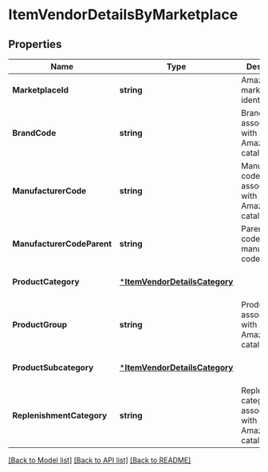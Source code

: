 # ItemVendorDetailsByMarketplace

## Properties
Name | Type | Description | Notes
------------ | ------------- | ------------- | -------------
**MarketplaceId** | **string** | Amazon marketplace identifier. | [default to null]
**BrandCode** | **string** | Brand code associated with an Amazon catalog item. | [optional] [default to null]
**ManufacturerCode** | **string** | Manufacturer code associated with an Amazon catalog item. | [optional] [default to null]
**ManufacturerCodeParent** | **string** | Parent vendor code of the manufacturer code. | [optional] [default to null]
**ProductCategory** | [***ItemVendorDetailsCategory**](ItemVendorDetailsCategory.md) |  | [optional] [default to null]
**ProductGroup** | **string** | Product group associated with an Amazon catalog item. | [optional] [default to null]
**ProductSubcategory** | [***ItemVendorDetailsCategory**](ItemVendorDetailsCategory.md) |  | [optional] [default to null]
**ReplenishmentCategory** | **string** | Replenishment category associated with an Amazon catalog item. | [optional] [default to null]

[[Back to Model list]](../README.md#documentation-for-models) [[Back to API list]](../README.md#documentation-for-api-endpoints) [[Back to README]](../README.md)

